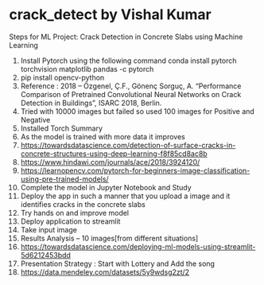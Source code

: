 # crack_detect by Vishal Kumar 


Steps for ML Project: Crack Detection in Concrete Slabs using Machine Learning

1.	Install Pytorch using the following command
conda install pytorch torchvision matplotlib pandas -c pytorch
2.	pip install opencv-python
3.	Reference : 2018 – Özgenel, Ç.F., Gönenç Sorguç, A. “Performance Comparison of Pretrained Convolutional Neural Networks on Crack Detection in Buildings”, ISARC 2018, Berlin.
4.	Tried with 10000 images but failed so used 100 images for Positive and Negative 
5.	Installed Torch Summary
6.	As the model is trained with more data it improves 
7.	https://towardsdatascience.com/detection-of-surface-cracks-in-concrete-structures-using-deep-learning-f8f85cd8ac8b
8.	https://www.hindawi.com/journals/ace/2018/3924120/
9.	https://learnopencv.com/pytorch-for-beginners-image-classification-using-pre-trained-models/
10.	Complete the model in Jupyter Notebook and Study
11.	Deploy the app in such a manner that you upload a image and it identifies cracks in the concrete slabs 
12.	Try hands on and improve model
13.	Deploy application to streamlit
14.	Take input image 
15.	Results Analysis – 10 images[from different situations] 
16.	https://towardsdatascience.com/deploying-ml-models-using-streamlit-5d6212453bdd
17.	Presentation Strategy : Start with Lottery and Add the song 
18.	https://data.mendeley.com/datasets/5y9wdsg2zt/2

